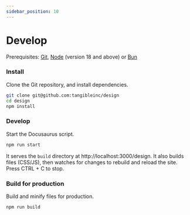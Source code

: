 ```yaml
---
sidebar_position: 10
---
```


# Develop

Prerequisites: [Git](https://git-scm.com/), [Node](https://nodejs.org/en/) (version 18 and above) or [Bun](https://bun.sh)

### Install

Clone the Git repository, and install dependencies.

```sh
git clone git@github.com:tangibleinc/design
cd design
npm install
```

### Develop

Start the Docusaurus script.

```sh
npm run start
```

It serves the `build` directory at http://localhost:3000/design. It also builds files (CSS/JS), then watches for changes to rebuild and reload the site. Press CTRL + C to stop.

### Build for production

Build and minify files for production.

```sh
npm run build
```
